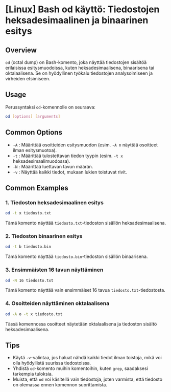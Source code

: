 # [Linux] Bash od käyttö: Tiedostojen heksadesimaalinen ja binaarinen esitys

## Overview
`od` (octal dump) on Bash-komento, joka näyttää tiedostojen sisältöä erilaisissa esitysmuodoissa, kuten heksadesimaalisena, binaarisena tai oktalaalisena. Se on hyödyllinen työkalu tiedostojen analysoimiseen ja virheiden etsimiseen.

## Usage
Perussyntaksi `od`-komennolle on seuraava:

```bash
od [options] [arguments]
```

## Common Options
- `-A` : Määrittää osoitteiden esitysmuodon (esim. `-A n` näyttää osoitteet ilman esitysmuotoa).
- `-t` : Määrittää tulostettavan tiedon tyypin (esim. `-t x` heksadesimaalimuodossa).
- `-N` : Määrittää luettavan tavun määrän.
- `-v` : Näyttää kaikki tiedot, mukaan lukien toistuvat rivit.

## Common Examples
### 1. Tiedoston heksadesimaalinen esitys
```bash
od -t x tiedosto.txt
```
Tämä komento näyttää `tiedosto.txt`-tiedoston sisällön heksadesimaalisena.

### 2. Tiedoston binaarinen esitys
```bash
od -t b tiedosto.bin
```
Tämä komento näyttää `tiedosto.bin`-tiedoston sisällön binaarisena.

### 3. Ensimmäisten 16 tavun näyttäminen
```bash
od -N 16 tiedosto.txt
```
Tämä komento näyttää vain ensimmäiset 16 tavua `tiedosto.txt`-tiedostosta.

### 4. Osoitteiden näyttäminen oktalaalisena
```bash
od -A o -t x tiedosto.txt
```
Tässä komennossa osoitteet näytetään oktalaalisena ja tiedoston sisältö heksadesimaalisena.

## Tips
- Käytä `-v`-valintaa, jos haluat nähdä kaikki tiedot ilman toistoja, mikä voi olla hyödyllistä suurissa tiedostoissa.
- Yhdistä `od`-komento muihin komentoihin, kuten `grep`, saadaksesi tarkempia tuloksia.
- Muista, että `od` voi käsitellä vain tiedostoja, joten varmista, että tiedosto on olemassa ennen komennon suorittamista.